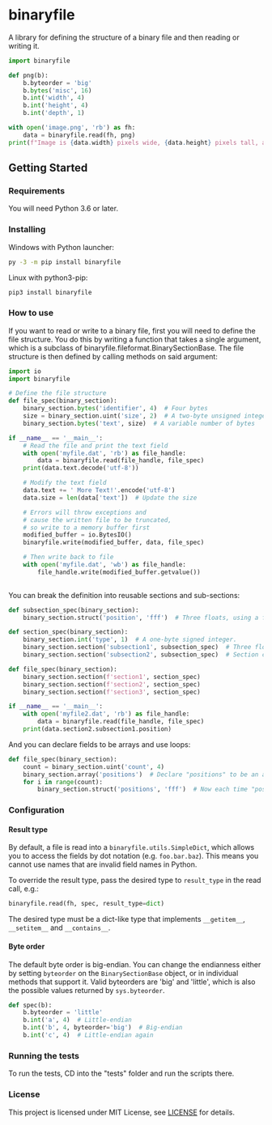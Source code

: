 # binaryfile

A library for defining the structure of a binary file and then reading or writing it.

```python
import binaryfile

def png(b):
	b.byteorder = 'big'
	b.bytes('misc', 16)
	b.int('width', 4)
	b.int('height', 4)
	b.int('depth', 1)

with open('image.png', 'rb') as fh:
	data = binaryfile.read(fh, png)
print(f"Image is {data.width} pixels wide, {data.height} pixels tall, and {data.depth} bits deep.")
```

## Getting Started

### Requirements

You will need Python 3.6 or later.

### Installing

Windows with Python launcher:

```bat
py -3 -m pip install binaryfile
```

Linux with python3-pip:
```bash
pip3 install binaryfile
```

### How to use

If you want to read or write to a binary file, first you will need to define the file structure. You do this by writing a function that takes a single argument, which is a subclass of binaryfile.fileformat.BinarySectionBase. The file structure is then defined by calling methods on said argument:

```python
import io
import binaryfile

# Define the file structure
def file_spec(binary_section):
	binary_section.bytes('identifier', 4)  # Four bytes
	size = binary_section.uint('size', 2)  # A two-byte unsigned integer
	binary_section.bytes('text', size)  # A variable number of bytes

if __name__ == '__main__':
	# Read the file and print the text field
	with open('myfile.dat', 'rb') as file_handle:
		data = binaryfile.read(file_handle, file_spec)
	print(data.text.decode('utf-8'))

	# Modify the text field
	data.text += ' More Text!'.encode('utf-8')
	data.size = len(data['text'])  # Update the size

	# Errors will throw exceptions and
	# cause the written file to be truncated,
	# so write to a memory buffer first
	modified_buffer = io.BytesIO()
	binaryfile.write(modified_buffer, data, file_spec)

	# Then write back to file
	with open('myfile.dat', 'wb') as file_handle:
		file_handle.write(modified_buffer.getvalue())
		
```

You can break the definition into reusable sections and sub-sections:

```python
def subsection_spec(binary_section):
	binary_section.struct('position', 'fff')  # Three floats, using a format string from Python's built-in struct module.

def section_spec(binary_section):
	binary_section.int('type', 1)  # A one-byte signed integer.
	binary_section.section('subsection1', subsection_spec)  # Three floats, as specified in subsection_spec.
	binary_section.section('subsection2', subsection_spec)  # Section can be reused.

def file_spec(binary_section):
	binary_section.section(f'section1', section_spec)
	binary_section.section(f'section2', section_spec)
	binary_section.section(f'section3', section_spec)

if __name__ == '__main__':
	with open('myfile2.dat', 'rb') as file_handle:
		data = binaryfile.read(file_handle, file_spec)
	print(data.section2.subsection1.position)
```

And you can declare fields to be arrays and use loops:

```python
def file_spec(binary_section):
	count = binary_section.uint('count', 4)
	binary_section.array('positions')  # Declare "positions" to be an array
	for i in range(count):
		binary_section.struct('positions', 'fff')  # Now each time "positions" is used, it's the next element of the array
```

### Configuration
#### Result type
By default, a file is read into a `binaryfile.utils.SimpleDict`, which allows you to access the fields by dot notation (e.g. `foo.bar.baz`). This means you cannot use names that are invalid field names in Python.

To override the result type, pass the desired type to `result_type` in the read call, e.g.:
```python
binaryfile.read(fh, spec, result_type=dict)
```

The desired type must be a dict-like type that implements `__getitem__`, `__setitem__` and `__contains__`.

#### Byte order
The default byte order is big-endian. You can change the endianness either by setting `byteorder` on the `BinarySectionBase` object, or in individual methods that support it.
Valid byteorders are 'big' and 'little', which is also the possible values returned by `sys.byteorder`.

```python
def spec(b):
	b.byteorder = 'little'
	b.int('a', 4)  # Little-endian
	b.int('b', 4, byteorder='big')  # Big-endian
	b.int('c', 4)  # Little-endian again

```

### Running the tests

To run the tests, CD into the "tests" folder and run the scripts there.

### License

This project is licensed under MIT License, see [LICENSE](LICENSE) for details.